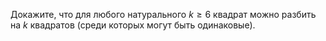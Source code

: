 Докажите, что для любого натурального $k\geq 6$ квадрат можно разбить на $k$ квадратов (среди которых могут быть одинаковые).